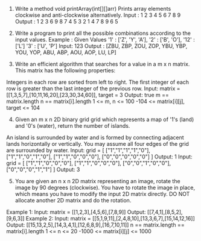 1. Write a method void printArray(int[][]arr)
Prints array elements clockwise and anti-clockwise alternatively.
Input : 
 1 2 3
 4 5 6
 7 8 9
Output :
1 2 3 6 9 8 7 4 5
3 2 1 4 7 8 9 6 5

2. Write a program to print all the possible combinations according to the input values.
Example :
Given Values
'1' : ['Z', 'Y', 'A'],
'2' : ['B', 'O'],
'12' : ['L']
'3' : ['U', 'P']
Input: 123
Output : [ZBU, ZBP, ZOU, ZOP, YBU, YBP, YOU, YOP, ABU, ABP, AOU, AOP, LU, LP]

3. Write an efficient algorithm that searches for a value in a m x n matrix. This matrix has the following properties:

Integers in each row are sorted from left to right.
The first integer of each row is greater than the last integer of the previous row.
Input: matrix = [[1,3,5,7],[10,11,16,20],[23,30,34,60]], target = 3
Output: true
m == matrix.length
n == matrix[i].length
1 <= m, n <= 100
-104 <= matrix[i][j], target <= 104

4. Given an m x n 2D binary grid grid which represents a map of '1's (land) and '0's (water), return the number of islands.

An island is surrounded by water and is formed by connecting adjacent lands horizontally or vertically. You may assume all four edges of the grid are surrounded by water.
Input: grid = [
  ["1","1","1","1","0"],
  ["1","1","0","1","0"],
  ["1","1","0","0","0"],
  ["0","0","0","0","0"]
]
Output: 1
Input: grid = [
  ["1","1","0","0","0"],
  ["1","1","0","0","0"],
  ["0","0","1","0","0"],
  ["0","0","0","1","1"]
]
Output: 3


5. You are given an n x n 2D matrix representing an image, rotate the image by 90 degrees (clockwise).
You have to rotate the image in place, which means you have to modify the input 2D matrix directly. DO NOT allocate another 2D matrix and do the rotation.

Example 1:
Input: matrix = [[1,2,3],[4,5,6],[7,8,9]]
Output: [[7,4,1],[8,5,2],[9,6,3]]
Example 2:
Input: matrix = [[5,1,9,11],[2,4,8,10],[13,3,6,7],[15,14,12,16]]
Output: [[15,13,2,5],[14,3,4,1],[12,6,8,9],[16,7,10,11]]
n == matrix.length == matrix[i].length
1 <= n <= 20
-1000 <= matrix[i][j] <= 1000
